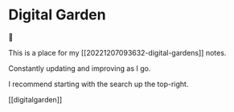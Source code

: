 # Digital Garden

👋

This is a place for my [[20221207093632-digital-gardens]] notes.

Constantly updating and improving as I go.

I recommend starting with the search up the top-right.

[[digitalgarden]]